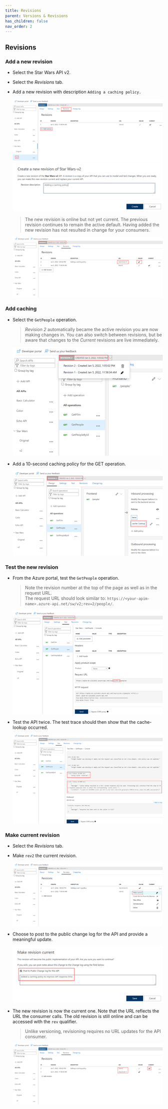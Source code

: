 ```yaml
---
title: Revisions
parent: Versions & Revisions
has_children: false
nav_order: 2
---
```



## Revisions

### Add a new revision

- Select the Star Wars API v2.
- Select the _Revisions_ tab.
- Add a new revision with description `Adding a caching policy.`

  ![APIM Revisions Menu](../../assets/images/apim-revisions-menu.png)
  ![APIM Revision Create](../../assets/images/apim-revisions-create.png)

  > The new revision is online but not yet current. The previous revision continues to remain the active default. Having added the new revision has not resulted in change for your consumers.

  ![APIM Created Revision](../../assets/images/apim-created-revision.png)

### Add caching

- Select the `GetPeople` operation.
  > _Revision 2_ automatically became the active revision you are now making changes in. You can also switch between revisions, but be aware that changes to the _Current_ revisions are live immediately.

  ![APIM Revision Add Caching](../../assets/images/apim-revision-add-caching-1.png)

- Add a 10-second caching policy for the GET operation.

  ![APIM Revision Add Caching](../../assets/images/apim-revision-add-caching-2.png)

### Test the new revision

- From the Azure portal, test the `GetPeople` operation.
  > Note the revision number at the top of the page as well as in the request URL.  
  The request URL should look similar to: `https://<your-apim-name>.azure-api.net/sw/v2;rev=2/people/`.

  ![APIM Revision Caching Test](../../assets/images/apim-revision-test-caching-1.png)

- Test the API twice. The test trace should then show that the cache-lookup occurred. 

  ![APIM Revision Caching Test](../../assets/images/apim-revision-test-caching-2.png)

### Make current revision

- Select the _Revisions_ tab.
- Make `rev2` the current revision.

  ![APIM Revision Make Current](../../assets/images/apim-revision-make-current-1.png)

- Choose to post to the public change log for the API and provide a meaningful update.

  ![APIM Revision Make Current](../../assets/images/apim-revision-make-current-2.png)

- The new revision is now the current one. Note that the URL reflects the URL the consumer calls. The old revision is still online and can be accessed with the `rev` qualifier. 

  > Unlike versioning, revisioning requires no URL updates for the API consumer.

  ![APIM Revision Make Current](../../assets/images/apim-revision-make-current-3.png)